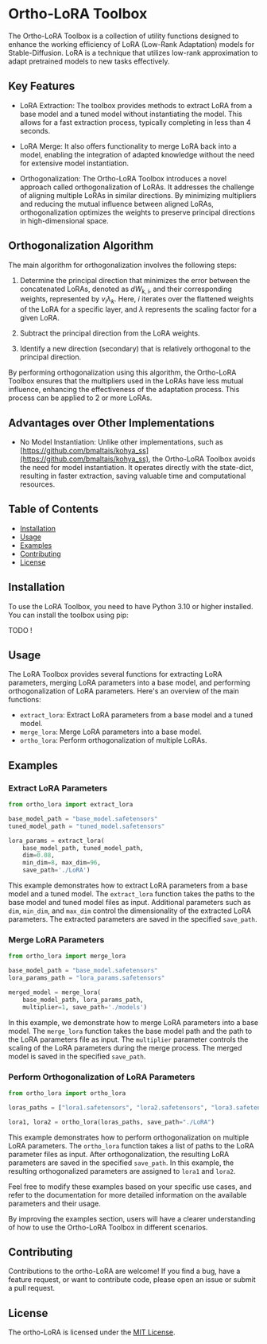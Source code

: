 # Ortho-LoRA Toolbox

The Ortho-LoRA Toolbox is a collection of utility functions designed to enhance the working efficiency of LoRA (Low-Rank Adaptation) models for Stable-Diffusion. LoRA is a technique that utilizes low-rank approximation to adapt pretrained models to new tasks effectively.

## Key Features

- LoRA Extraction: The toolbox provides methods to extract LoRA from a base model and a tuned model without instantiating the model. This allows for a fast extraction process, typically completing in less than 4 seconds.

- LoRA Merge: It also offers functionality to merge LoRA back into a model, enabling the integration of adapted knowledge without the need for extensive model instantiation.

- Orthogonalization: The Ortho-LoRA Toolbox introduces a novel approach called orthogonalization of LoRAs. It addresses the challenge of aligning multiple LoRAs in similar directions. By minimizing multipliers and reducing the mutual influence between aligned LoRAs, orthogonalization optimizes the weights to preserve principal directions in high-dimensional space.

## Orthogonalization Algorithm

The main algorithm for orthogonalization involves the following steps:

1. Determine the principal direction that minimizes the error between the concatenated LoRAs, denoted as $dW_{k,i}$, and their corresponding weights, represented by $v_i \lambda_k$. Here, $i$ iterates over the flattened weights of the LoRA for a specific layer, and $\lambda$ represents the scaling factor for a given LoRA.

2. Subtract the principal direction from the LoRA weights.

3. Identify a new direction (secondary) that is relatively orthogonal to the principal direction.

By performing orthogonalization using this algorithm, the Ortho-LoRA Toolbox ensures that the multipliers used in the LoRAs have less mutual influence, enhancing the effectiveness of the adaptation process. This process can be applied to 2 or more LoRAs.

## Advantages over Other Implementations

- No Model Instantiation: Unlike other implementations, such as [https://github.com/bmaltais/kohya_ss](https://github.com/bmaltais/kohya_ss), the Ortho-LoRA Toolbox avoids the need for model instantiation. It operates directly with the state-dict, resulting in faster extraction, saving valuable time and computational resources.

## Table of Contents

- [Installation](#installation)
- [Usage](#usage)
- [Examples](#examples)
- [Contributing](#contributing)
- [License](#license)

## Installation

To use the LoRA Toolbox, you need to have Python 3.10 or higher installed. You can install the toolbox using pip:

TODO !

## Usage

The LoRA Toolbox provides several functions for extracting LoRA parameters, merging LoRA parameters into a base model, and performing orthogonalization of LoRA parameters. Here's an overview of the main functions:

- `extract_lora`: Extract LoRA parameters from a base model and a tuned model.
- `merge_lora`: Merge LoRA parameters into a base model.
- `ortho_lora`: Perform orthogonalization of multiple LoRAs.

## Examples

### Extract LoRA Parameters

```python
from ortho_lora import extract_lora

base_model_path = "base_model.safetensors"
tuned_model_path = "tuned_model.safetensors"

lora_params = extract_lora(
    base_model_path, tuned_model_path,
    dim=0.08,
    min_dim=8, max_dim=96,
    save_path='./LoRA')

```

This example demonstrates how to extract LoRA parameters from a base model and a tuned model. The `extract_lora` function takes the paths to the base model and tuned model files as input. Additional parameters such as `dim`, `min_dim`, and `max_dim` control the dimensionality of the extracted LoRA parameters. The extracted parameters are saved in the specified `save_path`.

### Merge LoRA Parameters

```python
from ortho_lora import merge_lora

base_model_path = "base_model.safetensors"
lora_params_path = "lora_params.safetensors"

merged_model = merge_lora(
    base_model_path, lora_params_path,
    multiplier=1, save_path='./models')

```

In this example, we demonstrate how to merge LoRA parameters into a base model. The `merge_lora` function takes the base model path and the path to the LoRA parameters file as input. The `multiplier` parameter controls the scaling of the LoRA parameters during the merge process. The merged model is saved in the specified `save_path`.

### Perform Orthogonalization of LoRA Parameters

```python
from ortho_lora import ortho_lora

loras_paths = ["lora1.safetensors", "lora2.safetensors", "lora3.safetensors"]

lora1, lora2 = ortho_lora(loras_paths, save_path="./LoRA")
```

This example demonstrates how to perform orthogonalization on multiple LoRA parameters. The `ortho_lora` function takes a list of paths to the LoRA parameter files as input. After orthogonalization, the resulting LoRA parameters are saved in the specified `save_path`. In this example, the resulting orthogonalized parameters are assigned to `lora1` and `lora2`.

Feel free to modify these examples based on your specific use cases, and refer to the documentation for more detailed information on the available parameters and their usage.

By improving the examples section, users will have a clearer understanding of how to use the Ortho-LoRA Toolbox in different scenarios.

## Contributing

Contributions to the ortho-LoRA are welcome! If you find a bug, have a feature request, or want to contribute code, please open an issue or submit a pull request.

## License

The ortho-LoRA is licensed under the [MIT License](LICENSE).
